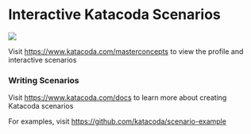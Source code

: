 # Interactive Katacoda Scenarios

[![](http://shields.katacoda.com/katacoda/masterconcepts/count.svg)](https://www.katacoda.com/masterconcepts "Get your profile on Katacoda.com")

Visit https://www.katacoda.com/masterconcepts to view the profile and interactive scenarios

### Writing Scenarios
Visit https://www.katacoda.com/docs to learn more about creating Katacoda scenarios

For examples, visit https://github.com/katacoda/scenario-example
